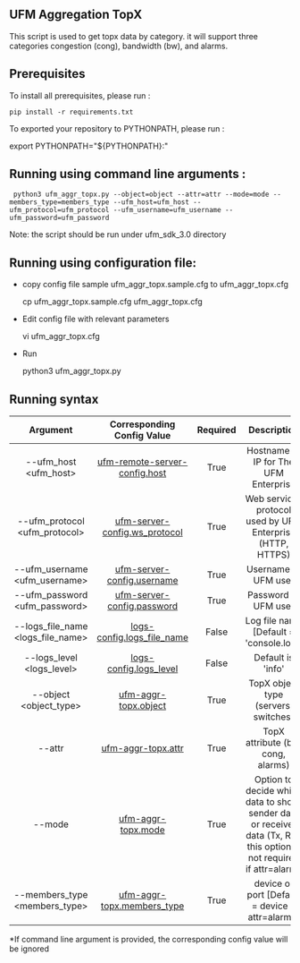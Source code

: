 UFM Aggregation TopX
--------------------------------------------------------


This script is used to get topx data by category. it will support three categories congestion (cong), bandwidth (bw), and alarms.


Prerequisites
--------------------------------------------------------

To install all prerequisites, please run :

    pip install -r requirements.txt

To exported your repository to PYTHONPATH, please run :

   export PYTHONPATH="${PYTHONPATH}:<your ufm_sdk_cookbook path>"


Running using command line arguments :
--------------------------------------------------------
     python3 ufm_aggr_topx.py --object=object --attr=attr --mode=mode --members_type=members_type --ufm_host=ufm_host --ufm_protocol=ufm_protocol --ufm_username=ufm_username --ufm_password=ufm_password

Note: the script should be run under ufm_sdk_3.0 directory


Running using configuration file:
--------------------------------------------------------
- copy config file sample ufm_aggr_topx.sample.cfg to ufm_aggr_topx.cfg


    cp ufm_aggr_topx.sample.cfg ufm_aggr_topx.cfg

- Edit config file with relevant parameters


    vi ufm_aggr_topx.cfg

- Run


    python3 ufm_aggr_topx.py


 Running syntax
--------------------------------------------------------

| Argument | Corresponding Config Value | Required | Description |
| :---: | :---: |:---: |:---: |
| --ufm_host <ufm_host> | [ufm-remote-server-config.host](../../conf/ufm-sdk.sample.cfg#L2) | True | Hostname or IP for The UFM Enterprise
| --ufm_protocol <ufm_protocol> | [ufm-server-config.ws_protocol](../../conf/ufm-sdk.sample.cfg#L4) | True | Web services protocol used by UFM Enterprise (HTTP, HTTPS)
| --ufm_username <ufm_username> | [ufm-server-config.username](../../conf/ufm-sdk.sample.cfg#L6) | True | Username of UFM user
| --ufm_password <ufm_password> | [ufm-server-config.password](../../conf/ufm-sdk.sample.cfg#L7) | True | Password of UFM user
| --logs_file_name <logs_file_name> | [logs-config.logs_file_name](../../conf/ufm-sdk.sample.cfg#L11) | False | Log file name [Default = 'console.log']
| --logs_level <logs_level> | [logs-config.logs_level](../../conf/ufm-sdk.sample.cfg#L14) | False | Default is 'info'
| --object <object_type> | [ufm-aggr-topx.object](ufm_aggr_topx.sample.cfg#L2) | True | TopX object type (servers, switches)
| --attr <attr> | [ufm-aggr-topx.attr](ufm_aggr_topx.sample.cfg#L3) | True | TopX attribute (bw, cong, alarms)
| --mode <mode> | [ufm-aggr-topx.mode](ufm_aggr_topx.sample.cfg#L4) | True | Option to decide which data to show, sender data or receiver data (Tx, Rx). this option is not required if attr=alarms
| --members_type <members_type> | [ufm-aggr-topx.members_type](ufm_aggr_topx.sample.cfg#L5) | True | device or port [Default = device if attr=alarms]


*If command line argument is provided, the corresponding config value will be ignored
